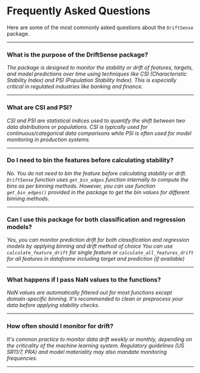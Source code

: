 
# Frequently Asked Questions

Here are some of the most commonly asked questions about the `DriftSense` package.

---

### What is the purpose of the DriftSense package?

*The package is designed to monitor the stability or drift of features, targets, and model predictions over time using techniques like CSI (Characteristic Stability Index) and PSI (Population Stability Index).*
*This is especially critical in regulated industries like banking and finance.*

---

### What are CSI and PSI?
*CSI and PSI are statistical indices used to quantify the shift between two data distributions or populations. CSI is typically used for continuous/categorical data comparisons while PSI is often used for model monitoring in production systems.*

---

### Do I need to bin the features before calculating stability?
*No. You do not need to bin the feature before calculating stability or drift. `DriftSense` function uses `get_bin_edges` function internally to compute the bins as per binning methods.* 
*However, you can use function `get_bin_edges()` provided in the package to get the bin values for different binning methods.* 

---

### Can I use this package for both classification and regression models?
*Yes, you can monitor prediction drift for both classification and regression models by applying binning and drift method of choice* 
*You can use `calculate_feature_drift` for single feature or `calculate_all_features_drift` for all features in dataframe including target and prediction (if available)* 

---

### What happens if I pass NaN values to the functions?
*NaN values are automatically filtered out for most functions except domain-specific binning. It's recommended to clean or preprocess your data before applying stability checks.* 

---

### How often should I monitor for drift?
*It's common practice to monitor data drift weekly or monthly, depending on the criticality of the machine learning system. Regulatory guidelines (US SR11/7, PRA) and model materiality may also mandate monitoring frequencies.* 

---
